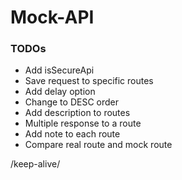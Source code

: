 # Mock-API

### TODOs
- Add isSecureApi
- Save request to specific routes
- Add delay option
- Change to DESC order
- Add description to routes
- Multiple response to a route
- Add note to each route
- Compare real route and mock route

/keep-alive/

